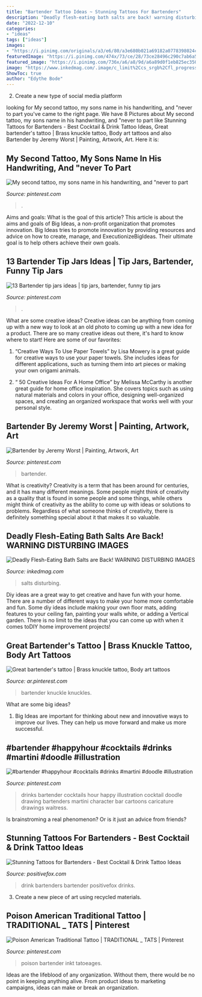 ```yaml
---
title: "Bartender Tattoo Ideas ~ Stunning Tattoos For Bartenders"
description: "Deadly flesh-eating bath salts are back! warning disturbing images"
date: "2022-12-10"
categories:
- "ideas"
tags: ["ideas"]
images:
- "https://i.pinimg.com/originals/a3/e6/80/a3e680b021a69182a0778398024cae38.jpg"
featuredImage: "https://i.pinimg.com/474x/73/ce/28/73ce28496c290c7ab6a5789cb3a5c5c3--tip-jars-bartender.jpg"
featured_image: "https://i.pinimg.com/736x/a6/a8/9d/a6a89d0f1eb825ec35019f74590f7ddb--doodle-illustrations-cocktail-drinks.jpg"
image: "https://www.inkedmag.com/.image/c_limit%2Ccs_srgb%2Cfl_progressive%2Cq_auto:good%2Cw_700/MTU5MDMyNjI1Nzk1NTczNTI4/maxresdefault.jpg"
ShowToc: true
author: "Edythe Bode"
---
```



2. Create a new type of social media platform

	

		
looking for My second tattoo, my sons name in his handwriting, and &quot;never to part you've came to the right page. We have 8 Pictures about My second tattoo, my sons name in his handwriting, and &quot;never to part like Stunning Tattoos for Bartenders - Best Cocktail &amp; Drink Tattoo Ideas, Great bartender&#039;s tattoo | Brass knuckle tattoo, Body art tattoos and also Bartender by Jeremy Worst | Painting, Artwork, Art. Here it is:
		
    
## My Second Tattoo, My Sons Name In His Handwriting, And &quot;never To Part

<img loading=lazy src="https://i.pinimg.com/originals/5e/7a/fd/5e7afd9bf1a8f909d0a98d00a6a25863.jpg" onerror="this.onerror=null;this.src='https://tse4.mm.bing.net/th?id=OIP.hS1BIFfZNMEoujq5RfnOSQHaHa&amp;pid=15.1';" alt="My second tattoo, my sons name in his handwriting, and &quot;never to part">

_Source: pinterest.com_

>. 

	

Aims and goals: What is the goal of this article?
This article is about the aims and goals of Big Ideas, a non-profit organization that promotes innovation. Big Ideas tries to promote innovation by providing resources and advice on how to create, manage, and ExecutionizeBigIdeas. Their ultimate goal is to help others achieve their own goals.

    
## 13 Bartender Tip Jars Ideas | Tip Jars, Bartender, Funny Tip Jars

<img loading=lazy src="https://i.pinimg.com/474x/73/ce/28/73ce28496c290c7ab6a5789cb3a5c5c3--tip-jars-bartender.jpg" onerror="this.onerror=null;this.src='https://tse1.mm.bing.net/th?id=OIP.Bp-taG6Zz-9_IQg-07AzOQAAAA&amp;pid=15.1';" alt="13 Bartender tip jars ideas | tip jars, bartender, funny tip jars">

_Source: pinterest.com_

>. 

	

What are some creative ideas?
Creative ideas can be anything from coming up with a new way to look at an old photo to coming up with a new idea for a product. There are so many creative ideas out there, it's hard to know where to start! Here are some of our favorites: 
1. “Creative Ways To Use Paper Towels” by Lisa Mowery is a great guide for creative ways to use your paper towels. She includes ideas for different applications, such as turning them into art pieces or making your own origami animals.

2. “ 50 Creative Ideas For A Home Office” by Melissa McCarthy is another great guide for home office inspiration. She covers topics such as using natural materials and colors in your office, designing well-organized spaces, and creating an organized workspace that works well with your personal style.


    
## Bartender By Jeremy Worst | Painting, Artwork, Art

<img loading=lazy src="https://i.pinimg.com/originals/a3/e6/80/a3e680b021a69182a0778398024cae38.jpg" onerror="this.onerror=null;this.src='https://tse1.mm.bing.net/th?id=OIP.t24a4hpNyruRBwYRZi1sYwHaK5&amp;pid=15.1';" alt="Bartender by Jeremy Worst | Painting, Artwork, Art">

_Source: pinterest.com_

>bartender. 

	

What is creativity?
Creativity is a term that has been around for centuries, and it has many different meanings. Some people might think of creativity as a quality that is found in some people and some things, while others might think of creativity as the ability to come up with ideas or solutions to problems. Regardless of what someone thinks of creativity, there is definitely something special about it that makes it so valuable.

    
## Deadly Flesh-Eating Bath Salts Are Back! WARNING DISTURBING IMAGES

<img loading=lazy src="https://www.inkedmag.com/.image/c_limit%2Ccs_srgb%2Cfl_progressive%2Cq_auto:good%2Cw_700/MTU5MDMyNjI1Nzk1NTczNTI4/maxresdefault.jpg" onerror="this.onerror=null;this.src='https://tse2.mm.bing.net/th?id=OIP.5j3TU6MjN5k0w7Z3KO6SRQHaEK&amp;pid=15.1';" alt="Deadly Flesh-Eating Bath Salts are Back! WARNING DISTURBING IMAGES">

_Source: inkedmag.com_

>salts disturbing. 

	

Diy ideas are a great way to get creative and have fun with your home. There are a number of different ways to make your home more comfortable and fun. Some diy ideas include making your own floor mats, adding features to your ceiling fan, painting your walls white, or adding a Vertical garden. There is no limit to the ideas that you can come up with when it comes toDIY home improvement projects!

    
## Great Bartender&#039;s Tattoo | Brass Knuckle Tattoo, Body Art Tattoos

<img loading=lazy src="https://i.pinimg.com/originals/7a/3c/ee/7a3cee42ac2929414898cd15f1674a35.jpg" onerror="this.onerror=null;this.src='https://tse3.mm.bing.net/th?id=OIP.NSsX2IghMjTdrWlcHUmsKwHaHZ&amp;pid=15.1';" alt="Great bartender&#039;s tattoo | Brass knuckle tattoo, Body art tattoos">

_Source: ar.pinterest.com_

>bartender knuckle knuckles. 

	

What are some big ideas?
1. Big Ideas are important for thinking about new and innovative ways to improve our lives. They can help us move forward and make us more successful.

    
## #bartender #happyhour #cocktails #drinks #martini #doodle #illustration

<img loading=lazy src="https://i.pinimg.com/736x/a6/a8/9d/a6a89d0f1eb825ec35019f74590f7ddb--doodle-illustrations-cocktail-drinks.jpg" onerror="this.onerror=null;this.src='https://tse1.mm.bing.net/th?id=OIP.Zk9zvjzVRKKTS5fTK4at8AHaHa&amp;pid=15.1';" alt="#bartender #happyhour #cocktails #drinks #martini #doodle #illustration">

_Source: pinterest.com_

>drinks bartender cocktails hour happy illustration cocktail doodle drawing bartenders martini character bar cartoons caricature drawings waitress. 

	

Is brainstroming a real phenomenon? Or is it just an advice from friends?

    
## Stunning Tattoos For Bartenders - Best Cocktail &amp; Drink Tattoo Ideas

<img loading=lazy src="https://positivefox.com/wp-content/uploads/2018/12/bartender-tattoo-cocktail-tattoo-ideas-tattoo-alcohol-drink-3-1-768x768.jpg" onerror="this.onerror=null;this.src='https://tse1.mm.bing.net/th?id=OIP.oEweLVv4w-EZZnp5yCAkcgHaHa&amp;pid=15.1';" alt="Stunning Tattoos for Bartenders - Best Cocktail &amp; Drink Tattoo Ideas">

_Source: positivefox.com_

>drink bartenders bartender positivefox drinks. 

	

3. Create a new piece of art using recycled materials.

    
## Poison American Traditional Tattoo | TRADITIONAL _ TATS | Pinterest

<img loading=lazy src="https://s-media-cache-ak0.pinimg.com/736x/57/44/ac/5744acacae55c98d449d507fb4519ae3.jpg" onerror="this.onerror=null;this.src='https://tse2.mm.bing.net/th?id=OIP.xXp0rsTox9OQuhp09jCwhQHaJ5&amp;pid=15.1';" alt="Poison American Traditional Tattoo | TRADITIONAL _ TATS | Pinterest">

_Source: pinterest.com_

>poison bartender inkt tatoeages. 

	

Ideas are the lifeblood of any organization. Without them, there would be no point in keeping anything alive. From product ideas to marketing campaigns, ideas can make or break an organization.

